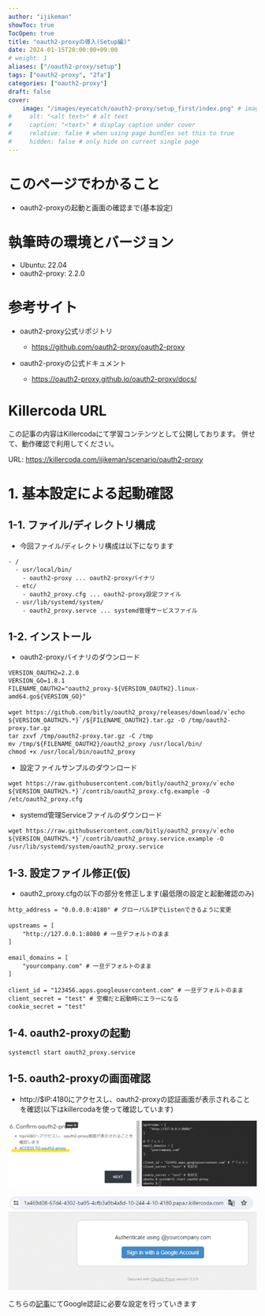 ```yaml
---
author: "ijikeman"
showToc: true
TocOpen: true
title: "oauth2-proxyの導入(Setup編)"
date: 2024-01-15T20:00:00+09:00
# weight: 1
aliases: ["/oauth2-proxy/setup"]
tags: ["oauth2-proxy", "2fa"]
categories: ["oauth2-proxy"]
draft: false
cover:
    image: "/images/eyecatch/oauth2-proxy/setup_first/index.png" # image path/url
#     alt: "<alt text>" # alt text
#     caption: "<text>" # display caption under cover
#     relative: false # when using page bundles set this to true
#     hidden: false # only hide on current single page
---
```


# このページでわかること

* oauth2-proxyの起動と画面の確認まで(基本設定)

# 執筆時の環境とバージョン
* Ubuntu: 22.04
* oauth2-proxy: 2.2.0

# 参考サイト

* oauth2-proxy公式リポジトリ
  * https://github.com/oauth2-proxy/oauth2-proxy

* oauth2-proxyの公式ドキュメント
  * https://oauth2-proxy.github.io/oauth2-proxy/docs/

# Killercoda URL
この記事の内容はKillercodaにて学習コンテンツとして公開しております。
併せて、動作確認で利用してください。

URL: https://killercoda.com/ijikeman/scenario/oauth2-proxy

# 1. 基本設定による起動確認
## 1-1. ファイル/ディレクトリ構成

* 今回ファイル/ディレクトリ構成は以下になります
```
- /
  - usr/local/bin/
    - oauth2-proxy ... oauth2-proxyバイナリ
  - etc/
    - oauth2_proxy.cfg ... oauth2-proxy設定ファイル
  - usr/lib/systemd/system/
    - oauth2_proxy.servce ... systemd管理サービスファイル
```

## 1-2. インストール
* oauth2-proxyバイナリのダウンロード
```
VERSION_OAUTH2=2.2.0
VERSION_GO=1.8.1
FILENAME_OAUTH2="oauth2_proxy-${VERSION_OAUTH2}.linux-amd64.go${VERSION_GO}"

wget https://github.com/bitly/oauth2_proxy/releases/download/v`echo ${VERSION_OAUTH2%.*}`/${FILENAME_OAUTH2}.tar.gz -O /tmp/oauth2-proxy.tar.gz
tar zxvf /tmp/oauth2-proxy.tar.gz -C /tmp
mv /tmp/${FILENAME_OAUTH2}/oauth2_proxy /usr/local/bin/
chmod +x /usr/local/bin/oauth2_proxy
```

* 設定ファイルサンプルのダウンロード
```
wget https://raw.githubusercontent.com/bitly/oauth2_proxy/v`echo ${VERSION_OAUTH2%.*}`/contrib/oauth2_proxy.cfg.example -O /etc/oauth2_proxy.cfg
```

* systemd管理Serviceファイルのダウンロード
```
wget https://raw.githubusercontent.com/bitly/oauth2_proxy/v`echo ${VERSION_OAUTH2%.*}`/contrib/oauth2_proxy.service.example -O /usr/lib/systemd/system/oauth2_proxy.service
```

## 1-3. 設定ファイル修正(仮)
* oauth2_proxy.cfgの以下の部分を修正します(最低限の設定と起動確認のみ)

```
http_address = "0.0.0.0:4180" # グローバルIPでListenできるように変更

upstreams = [
    "http://127.0.0.1:8080 # 一旦デフォルトのまま
]

email_domains = [
    "yourcompany.com" # 一旦デフォルトのまま
]

client_id = "123456.apps.googleusercontent.com" # 一旦デフォルトのまま
client_secret = "test" # 空欄だと起動時にエラーになる
cookie_secret = "test"
```

## 1-4. oauth2-proxyの起動
```
systemctl start oauth2_proxy.service
```

## 1-5. oauth2-proxyの画面確認
* http://$IP:4180にアクセスし、oauth2-proxyの認証画面が表示されることを確認(以下はkillercodaを使って確認しています)

![](oauth2_proxy_setup_confirm01.gif)

![](oauth2_proxy_setup_confirm02.gif)

こちらの[記事](/posts/oauth2-proxy/setup_google_auth/)にてGoogle認証に必要な設定を行っていきます

